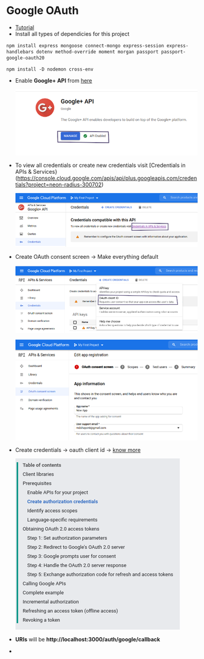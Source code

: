 # Google OAuth

 - [Tutorial](https://www.youtube.com/watch?v=SBvmnHTQIPY&t=7845s)
 - Install all types of dependicies for this project

 ```
 npm install express mongoose connect-mongo express-session express-handlebars dotenv method-override moment morgan passport passport-google-oauth20
 ```
 

 ```
npm install -D nodemon cross-env
 ```

 - Enable **Google+ API** from [here](https://console.cloud.google.com/apis/api/plus.googleapis.com/overview?project=neon-radius-300702)

    ![google oauth](screenshots/oauth-1.png)

 - To view all credentials or create new credentials visit [Credentials in APIs & Services}(https://console.cloud.google.com/apis/api/plus.googleapis.com/credentials?project=neon-radius-300702)

    ![google oauth](screenshots/oauth-2.png)

 - Create OAuth consent screen -> Make everything default

    ![google oauth](screenshots/oauth-3.png)

    ![google oauth](screenshots/oauth-4.png)

 - Create credentials -> oauth client id -> [know more](https://developers.google.com/identity/protocols/oauth2/web-server)

    ![google oauth](screenshots/oauth-8.png)

 - **URIs** will be __http://localhost:3000/auth/google/callback__
 - 